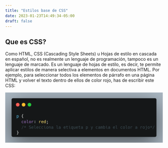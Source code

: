 ```yaml
---
title: "Estilos base de CSS"
date: 2023-01-23T14:49:34-05:00
draft: false
---
```


## Que es CSS?

Como HTML, CSS (Cascading Style Sheets) u Hojas de estilo en cascada en español, no es realmente un lenguaje de programación, tampoco es un lenguaje de marcado. Es un lenguaje de hojas de estilo, es decir, te permite aplicar estilos de manera selectiva a elementos en documentos HTML. Por ejemplo, para seleccionar todos los elementos de párrafo en una página HTML y volver el texto dentro de ellos de color rojo, has de escribir este CSS:

![css](css.png)

